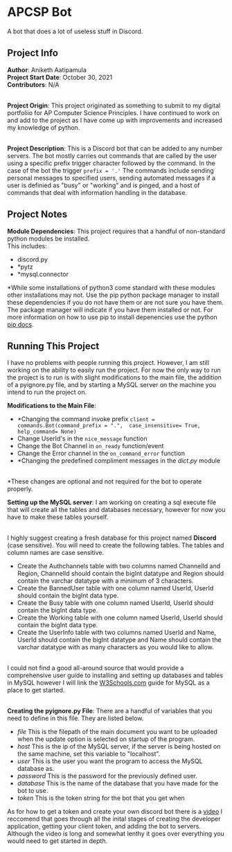 # APCSP Bot

A bot that does a lot of useless stuff in Discord. 

## Project Info

**Author**: Aniketh Aatipamula <br>
**Project Start Date**: October 30, 2021 <br>
**Contributors**: N/A <br> <br>

**Project Origin**: This project originated as something to submit to my digital portfoliio for AP Computer Science Principles. I have continued to work on and add to the project as I have come up with improvements and increased my knowledge of python. <br> <br> 

**Project Description**: This is a Discord bot that can be added to any number servers. The bot mostly carries out commands that are called by the user using a specific prefix trigger character followed by the command. In the case of the bot the trigger `prefix = '.'`  The commands include sending personal messages to specified users, sending automated messages if a user is definied as "busy" or "working" and is pinged, and a host of commands that deal with information handling in the database.  

## Project Notes

**Module Dependencies**: This project requires that a handful of non-standard python modules be installed. <br>
This includes:
- discord.py
- *pytz
- *mysql.connector

*While some installations of python3 come standard with these modules other installations may not. Use the pip python package manager to install these dependencies if you do not have them or are not sure you have them. The package manager will indicate if you have them installed or not. For more information on how to use pip to install depenencies use the python [pip docs](https://pip.pypa.io/en/stable/cli/pip_install/).

## Running This Project 

I have no problems with people running this project. However, I am still working on the ability to easily run the project. For now the only way to run the project is to run is with slight modifications to the main file, the addition of a pyignore.py file, and by starting a MySQL server on the machine you intend to run the project on. 


**Modifications to the Main File**: 
- *Changing the command invoke prefix `client = commands.Bot(command_prefix = ".",  case_insensitive= True, help_command= None)`
- Change UserId's in the  `nice_message` function 
- Change the Bot Channel in `on_ready` function/event
- Change the Error channel in the `on_command_error` function
- *Changing the predefined compliment messages in the *dict.py* module <br> <br>

*These changes are optional and not required for the bot to operate properly.

**Setting up the MySQL server**:
I am working on creating a sql execute file that will create all the tables and databases necessary, however for now you have to make these tables yourself. <br> <br>

I highly suggest creating a fresh database for this project named **Discord** (case sensitive). You will need to create the following tables. The tables and column names are case sensitive. 

- Create the Authchannels table with two columns named ChannelId and Region, ChannelId should contain the bigInt datatype and Region should contain the varchar datatype with a minimum of 3 characters.
- Create the BannedUser table with one column named UserId, UserId should contain the bigInt data type.
- Create the Busy table with one column named UserId, UserId should contain the bigInt data type.
- Create the Working table with one column named UserId, UserId should contain the bigInt data type.
- Create the UserInfo table with two columns named UserId and Name, UserId should contain the bigInt datatype and Name should contain the varchar datatype with as many characters as you would like to allow. <br> <br> 

I could not find a good all-around source that would provide a comprehensive user guide to installing and setting up databases and tables in MySQL however I will link the [W3Schools.com](https://www.w3schools.com/mysql/default.asp) guide for MySQL as a place to get started. <br><br> 

**Creating the pyignore.py File**:
There are a handful of variables that you need to define in this file. They are listed below.
- *file* This is the filepath of the main document you want to be uploaded when the update option is selected on startup of the program. 
- *host* This is the ip of the MySQL server, if the server is being hosted on the same machine, set this variable to "localhost".
- *user* This is the user you want the program to access the MySQL database as.
- *password* This is the password for the previously defined user.
- *database* This is the name of the database that you have made for the bot to use. 
- *token* This is the token string for the bot that you get when 

As for how to get a token and create your own discord bot there is a [video](https://www.youtube.com/watch?v=nW8c7vT6Hl4) I reccomend that goes through all the inital stages of creating the developer application, getting your client token, and adding the bot to servers. Although the video is long and somewhat lenthy it goes over everything you would need to get started in depth. 
